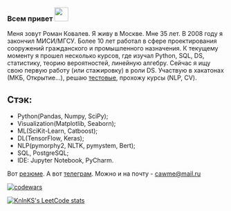 ### Всем привет <img src="https://github.com/blackcater/blackcater/raw/main/images/Hi.gif" height="32"/></h1>
Меня зовут Роман Ковалев. Я живу в Москве. Мне 35 лет. В 2008 году я закончил МИСИ/МГСУ. Более 10 лет работал в сфере проектирования сооружений гражданского и промышленного назначения. К текущему моменту я прошел несколько курсов, где изучал Python, SQL, DS, статистику, теорию вероятностей, линейную алгебру.
Сейчас я ищу свою первую работу (или стажировку) в роли DS. Участвую в хакатонах (МКБ, Открытие...), решаю [тестовые](https://github.com/K-Roman/test_tasks), прохожу курсы (NLP, CV).

## Стэк: 
 -  Python(Pandas, Numpy, SciPy);
 -  Visualization(Matplotlib, Seaborn);
 -  ML(SciKit-Learn, Catboost);
 -  DL(TensorFlow, Keras);
 -  NLP(pymorphy2, NLTK, pymystem, Bert);
 -  SQL, PostgreSQL;
 -  IDE: Jupyter Notebook, PyCharm.

Вот [резюме](https://hh.ru/resume/7a6d5ae1ff0917a8120039ed1f6f4f70675961).
А вот [телеграм](https://t.me/rkvAlv). Можно и на почту - cawme@mail.ru


[![codewars](https://www.codewars.com/users/cawme/badges/small)](https://www.codewars.com/users/cawme) 

  
[![KnlnKS's LeetCode stats](https://leetcode-stats-six.vercel.app/api?username=cawme123&theme=dark)](https://github.com/cawme123/leetcode-stats)





<!--
**K-Roman/K-Roman** is a ✨ _special_ ✨ repository because its `README.md` (this file) appears on your GitHub profile.

Here are some ideas to get you started:

- 🔭 I’m currently working on ...
- 🌱 I’m currently learning ...
- 👯 I’m looking to collaborate on ...
- 🤔 I’m looking for help with ...
- 💬 Ask me about ...
- 📫 How to reach me: ...
- 😄 Pronouns: ...
- ⚡ Fun fact: ...
-->
